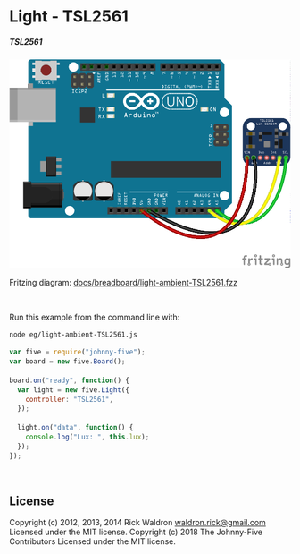 <!--remove-start-->

# Light - TSL2561

<!--remove-end-->






##### TSL2561



![docs/breadboard/light-ambient-TSL2561.png](breadboard/light-ambient-TSL2561.png)<br>

Fritzing diagram: [docs/breadboard/light-ambient-TSL2561.fzz](breadboard/light-ambient-TSL2561.fzz)

&nbsp;




Run this example from the command line with:
```bash
node eg/light-ambient-TSL2561.js
```


```javascript
var five = require("johnny-five");
var board = new five.Board();

board.on("ready", function() {
  var light = new five.Light({
    controller: "TSL2561",
  });

  light.on("data", function() {
    console.log("Lux: ", this.lux);
  });
});

```








&nbsp;

<!--remove-start-->

## License
Copyright (c) 2012, 2013, 2014 Rick Waldron <waldron.rick@gmail.com>
Licensed under the MIT license.
Copyright (c) 2018 The Johnny-Five Contributors
Licensed under the MIT license.

<!--remove-end-->
